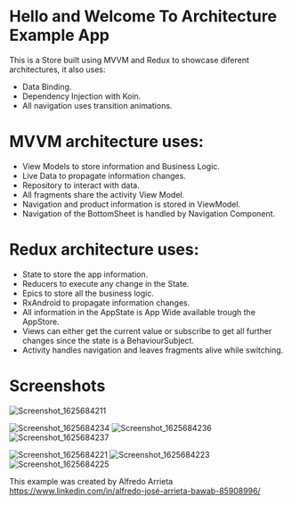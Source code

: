 # Hello and Welcome To Architecture Example App

This is a Store built using MVVM and Redux to showcase diferent architectures, it also uses:
* Data Binding.
* Dependency Injection with Koin.
* All navigation uses transition animations.

# MVVM architecture uses: 
* View Models to store information and Business Logic.
* Live Data to propagate information changes.
* Repository to interact with data.
* All fragments share the activity View Model.
* Navigation and product information is stored in ViewModel.
* Navigation of the BottomSheet is handled by Navigation Component.

# Redux architecture uses:
* State to store the app information.
* Reducers to execute any change in the State.
* Epics to store all the business logic.
* RxAndroid to propagate information changes.
* All information in the AppState is App Wide available trough the AppStore.
* Views can either get the current value or subscribe to get all further changes since the state is a BehaviourSubject.
* Activity handles navigation and leaves fragments alive while switching.

# Screenshots

![Screenshot_1625684211](https://user-images.githubusercontent.com/85945105/124814458-a339e400-df2b-11eb-9c69-7136b159178c.png)

![Screenshot_1625684234](https://user-images.githubusercontent.com/85945105/124814585-d3818280-df2b-11eb-8832-f2f43bc14755.png)
![Screenshot_1625684236](https://user-images.githubusercontent.com/85945105/124814587-d41a1900-df2b-11eb-88db-38fae21493bc.png)
![Screenshot_1625684237](https://user-images.githubusercontent.com/85945105/124814589-d4b2af80-df2b-11eb-83e6-e872425ba899.png)

![Screenshot_1625684221](https://user-images.githubusercontent.com/85945105/124814690-f1e77e00-df2b-11eb-8a06-5a117741cb4e.png)
![Screenshot_1625684223](https://user-images.githubusercontent.com/85945105/124814692-f2801480-df2b-11eb-85b9-f936aa02e06f.png)
![Screenshot_1625684225](https://user-images.githubusercontent.com/85945105/124814694-f318ab00-df2b-11eb-820c-96a5d694ab23.png)



This example was created by Alfredo Arrieta
https://www.linkedin.com/in/alfredo-josé-arrieta-bawab-85908996/
